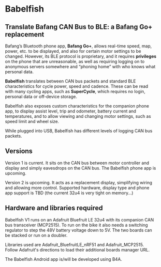 # Babelfish

## Translate Bafang CAN Bus to BLE: a Bafang Go+ replacement

Bafang’s Bluetooth phone app, **Bafang Go+**, allows real-time speed, map, power, etc. to be displayed, and also for certain motor settings to be changed. However, its BLE protocol is proprietary, and it requires **privileges** on the phone that are unreasonable, as well as requiring logging on to anonymous servers somewhere and “phoning home” with who knows what personal data.

**Babelfish** translates between CAN bus packets and standard BLE characteristics for cycle power, speed and cadence. These can be read with many cycling apps, such as **SuperCycle**, which requires no login, personal data or off-device storage.

Babelfish also exposes custom characteristics for the companion phone app, to display assist level, trip and odometer, battery current and temperatures, and to allow viewing and changing motor settings, such as speed limit and wheel size.

While plugged into USB, Babelfish has different levels of logging CAN bus packets. 

## Versions

Version 1 is current. It sits on the CAN bus between motor controller and display and simply eavesdrops on the CAN bus. The Babelfish phone app is upcoming.

Version 2 is upcoming. It acts as a replacement display, simplifying wiring and allowing more control. Supported hardware, display type and phone app support is TBD (the current 32u4 is very tight on memory...)

## Hardware and libraries required

Babelfish V1 runs on an Adafruit Bluefruit LE 32u4 with its companion CAN bus transceiver (MCP2515). To run on the bike it also needs a switching regulator to step the 48V battery voltage down to 5V. The two boards can be stacked or run on a doubler.

Libraries used are Adafruit_BluefruitLE_nRF51 and Adafruit_MCP2515. Follow Adafruit's directions to load their additional boards manager URL.

The Babelfish Android app is/will be developed using B4A.
